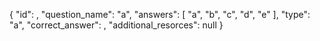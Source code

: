 {
"id": ,
"question_name": "a",
"answers": [
"a",
"b",
"c",
"d",
"e"
],
"type": "a",
"correct_answer": ,
"additional_resorces": null
}
